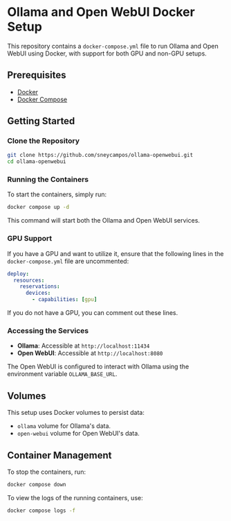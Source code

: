 # Ollama and Open WebUI Docker Setup

This repository contains a `docker-compose.yml` file to run Ollama and Open WebUI using Docker, with support for both GPU and non-GPU setups.

## Prerequisites

- [Docker](https://www.docker.com/get-started)
- [Docker Compose](https://docs.docker.com/compose/install/)

## Getting Started

### Clone the Repository

```bash
git clone https://github.com/sneycampos/ollama-openwebui.git
cd ollama-openwebui
```

### Running the Containers

To start the containers, simply run:
```bash
docker compose up -d
```
This command will start both the Ollama and Open WebUI services.

### GPU Support

If you have a GPU and want to utilize it, ensure that the following lines in the `docker-compose.yml` file are uncommented:

```yaml
deploy:
  resources:
    reservations:
      devices:
        - capabilities: [gpu]
```

If you do not have a GPU, you can comment out these lines.

### Accessing the Services

- **Ollama**: Accessible at `http://localhost:11434`
- **Open WebUI**: Accessible at `http://localhost:8080`

The Open WebUI is configured to interact with Ollama using the environment variable `OLLAMA_BASE_URL`.

## Volumes

This setup uses Docker volumes to persist data:

- `ollama` volume for Ollama's data.
- `open-webui` volume for Open WebUI's data.

## Container Management

To stop the containers, run:

```bash
docker compose down
```

To view the logs of the running containers, use:
```bash
docker compose logs -f
```
